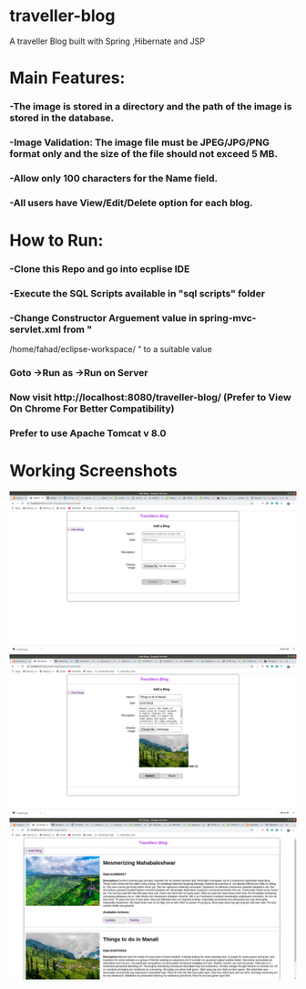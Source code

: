 # traveller-blog
A traveller Blog built with Spring ,Hibernate and JSP

# Main Features:

### -The image  is stored in a directory and the  path of the image is stored in the database.

### -Image Validation: The image file must be JPEG/JPG/PNG format only and the size of the file should not exceed 5 MB.

### -Allow only 100 characters for the Name field.

### -All users have View/Edit/Delete option for each blog. 

# How to Run:

### -Clone this Repo and go into ecplise IDE

### -Execute the SQL Scripts available in "sql scripts" folder

### -Change Constructor Arguement value in spring-mvc-servlet.xml from "<constructor-arg>
<value>/home/fahad/eclipse-workspace/</value>
</constructor-arg> "    to a suitable value

### Goto ->Run as ->Run on Server

### Now visit http://localhost:8080/traveller-blog/  (Prefer to View On Chrome For Better Compatibility)

### Prefer to use Apache Tomcat v 8.0

# Working Screenshots
![Image description](https://github.com/fahad-israr/Images-for-Readme/blob/master/Screenshot%20from%202020-02-22%2019-22-19.png?raw=true)
![Image description](https://github.com/fahad-israr/Images-for-Readme/blob/master/Screenshot%20from%202020-02-22%2019-23-09.png?raw=true)
![Image description](https://github.com/fahad-israr/Images-for-Readme/blob/master/Screenshot%20from%202020-02-22%2019-25-40.png?raw=true)


